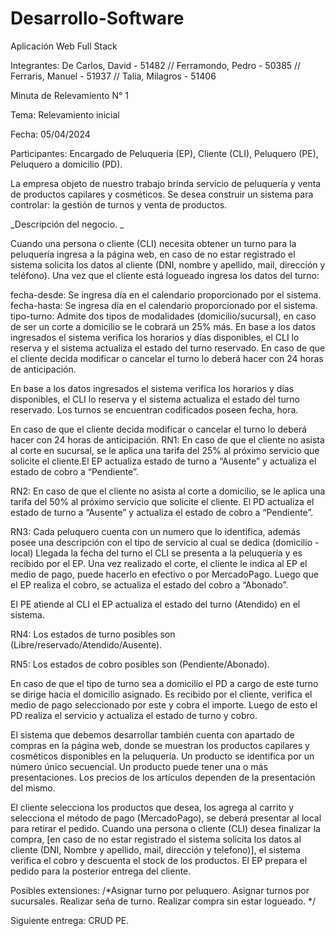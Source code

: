 # Desarrollo-Software
Aplicación Web Full Stack 

Integrantes:
De Carlos, David - 51482
// Ferramondo, Pedro - 50385
// Ferraris, Manuel - 51937
// Talia, Milagros - 51406

Minuta de Relevamiento N° 1

Tema: Relevamiento inicial

Fecha: 05/04/2024

Participantes: Encargado de Peluquería (EP), Cliente (CLI), Peluquero (PE), Peluquero a domicilio (PD).

La empresa objeto de nuestro trabajo brinda servicio de peluquería y venta de productos capilares y cosméticos. Se desea construir un sistema para controlar: la gestión de turnos y venta de productos.

_Descripción del negocio. _

Cuando una persona o cliente (CLI) necesita obtener un turno para la peluquería ingresa a la página web, en caso de no estar registrado el sistema solicita los datos al cliente (DNI, nombre y apellido, mail, dirección y teléfono). Una vez que el cliente está logueado ingresa los datos del turno:

fecha-desde: Se ingresa día en el calendario proporcionado por el sistema.
fecha-hasta: Se ingresa día en el calendario proporcionado por el sistema.
tipo-turno: Admite dos tipos de modalidades (domicilio/sucursal), en caso de ser un corte a domicilio se le cobrará un 25% más.
En base a los datos ingresados el sistema verifica los horarios y días disponibles, el CLI lo reserva y el sistema actualiza el estado del turno reservado. En caso de que el cliente decida modificar o cancelar el turno lo deberá hacer con 24 horas de anticipación.

En base a los datos ingresados el sistema verifica los horarios y días disponibles, el CLI lo reserva y el sistema actualiza el estado del turno reservado. Los turnos se encuentran codificados poseen fecha, hora.

 En caso de que el cliente decida modificar o cancelar el turno lo deberá hacer con 24 horas de anticipación.
RN1: En caso de que el cliente no asista al corte en sucursal, se le aplica una tarifa del 25% al próximo servicio que solicite el cliente.El EP actualiza estado de turno a “Ausente” y actualiza el estado de cobro a “Pendiente”.

RN2: En caso de que el cliente no asista al corte a domicilio, se le aplica una tarifa del 50% al próximo servicio que solicite el cliente. El PD actualiza el estado de turno a “Ausente” y actualiza el estado de cobro a “Pendiente”.

RN3:  Cada peluquero cuenta con un numero que lo identifica, además posee una descripción con el tipo de servicio al cual se dedica (domicilio - local)
Llegada la fecha del turno el CLI se presenta a la peluquería y es recibido por el EP. Una vez realizado el corte, el cliente le indica al EP el medio de pago, puede hacerlo en efectivo o por MercadoPago. Luego que el EP realiza el cobro, se actualiza el estado del cobro a “Abonado”.

El PE atiende al CLI el EP actualiza el estado del turno (Atendido) en el sistema.

RN4: Los estados de turno posibles son (Libre/reservado/Atendido/Ausente).

RN5: Los estados de cobro posibles son (Pendiente/Abonado).

En caso de que el tipo de turno sea a domicilio el PD a cargo de este turno se dirige hacia el domicilio asignado. Es recibido por el cliente, verifica el medio de pago seleccionado por este y cobra el importe. Luego de esto el PD realiza el servicio y actualiza el estado de turno y cobro.

El sistema que debemos desarrollar también cuenta con apartado de compras en la página web, donde se muestran los productos capilares y cosméticos disponibles en la peluquería. Un producto se identifica por un número único secuencial. Un producto puede tener una o más presentaciones. Los precios de los artículos dependen de la presentación del mismo.

El cliente selecciona los productos que desea, los agrega al carrito y selecciona el método de pago (MercadoPago), se deberá presentar al local para retirar el pedido. Cuando una persona o cliente (CLI) desea finalizar la compra, [en caso de no estar registrado el sistema solicita los datos al cliente (DNI, Nombre y apellido, mail, dirección y telefono)], el sistema verifica el cobro y descuenta el stock de los productos. El EP prepara el pedido para la posterior entrega del cliente.

Posibles extensiones: /*Asignar turno por peluquero. Asignar turnos por sucursales. Realizar seña de turno. Realizar compra sin estar logueado. */

Siguiente entrega: CRUD PE.
